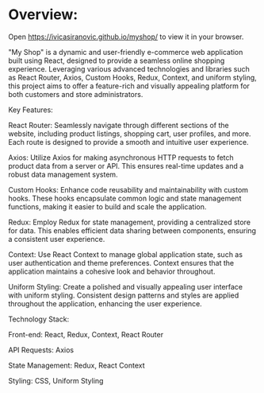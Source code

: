 # Overview:

Open https://ivicasiranovic.github.io/myshop/ to view it in your browser.

"My Shop" is a dynamic and user-friendly e-commerce web application built using React, designed to provide a seamless online shopping experience. Leveraging various advanced technologies and libraries such as React Router, Axios, Custom Hooks, Redux, Context, and uniform styling, this project aims to offer a feature-rich and visually appealing platform for both customers and store administrators.

Key Features:

React Router: Seamlessly navigate through different sections of the website, including product listings, shopping cart, user profiles, and more. Each route is designed to provide a smooth and intuitive user experience.

Axios: Utilize Axios for making asynchronous HTTP requests to fetch product data from a server or API. This ensures real-time updates and a robust data management system.

Custom Hooks: Enhance code reusability and maintainability with custom hooks. These hooks encapsulate common logic and state management functions, making it easier to build and scale the application.

Redux: Employ Redux for state management, providing a centralized store for data. This enables efficient data sharing between components, ensuring a consistent user experience.

Context: Use React Context to manage global application state, such as user authentication and theme preferences. Context ensures that the application maintains a cohesive look and behavior throughout.

Uniform Styling: Create a polished and visually appealing user interface with uniform styling. Consistent design patterns and styles are applied throughout the application, enhancing the user experience.

Technology Stack:

Front-end: React, Redux, Context, React Router

API Requests: Axios

State Management: Redux, React Context

Styling: CSS, Uniform Styling

